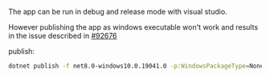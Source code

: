 The app can be run in debug and release mode with visual studio. 

However publishing the app as windows executable won't work and results in the issue described in [#92676](https://github.com/dotnet/runtime/issues/92676)

publish:
```sh
dotnet publish -f net8.0-windows10.0.19041.0 -p:WindowsPackageType=None MauiApp1\MauiApp1.csproj
```